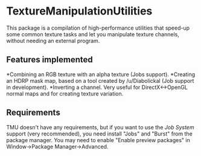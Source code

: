 # TextureManipulationUtilities

This package is a compilation of high-performance utilities that speed-up some common texture tasks and let you manipulate texture channels, without needing an external program.

## Features implemented

*Combining an RGB texture with an alpha texture (Jobs support).
*Creating an HDRP mask map, based on a tool created by /u/Diabolickal (Job support in development).
*Inverting a channel. Very useful for DirectX<->OpenGL normal maps and for creating texture variation.

## Requirements

TMU doesn't have any requirements, but if you want to use the *Job System* support (very recommended), you need install "Jobs" and "Burst" from the package manager. You may need to enable "Enable preview packages" in Window->Package Manager->Advanced.